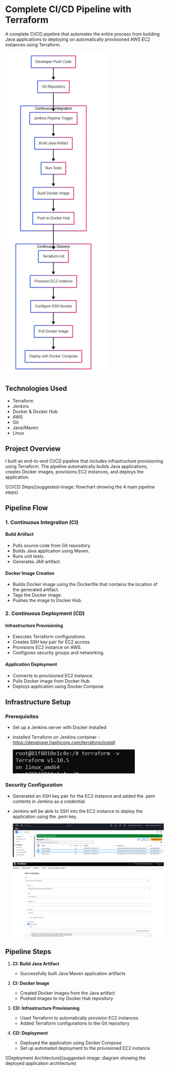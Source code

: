 # Complete CI/CD Pipeline with Terraform

A complete CI/CD pipeline that automates the entire process from building Java applications to deploying on automatically provisioned AWS EC2 instances using Terraform.

   ![diagram](https://github.com/Princeton45/terraform-complete-cicd/blob/main/images/diagram.jpg)

## Technologies Used
- Terraform
- Jenkins
- Docker & Docker Hub
- AWS
- Git
- Java/Maven
- Linux

## Project Overview

I built an end-to-end CI/CD pipeline that includes infrastructure provisioning using Terraform. The pipeline automatically builds Java applications, creates Docker images, provisions EC2 instances, and deploys the application.

![CI/CD Steps](suggested-image: flowchart showing the 4 main pipeline steps)

## Pipeline Flow

### 1. Continuous Integration (CI)
#### Build Artifact
- Pulls source code from Git repository.
- Builds Java application using Maven.
- Runs unit tests.
- Generates JAR artifact.

#### Docker Image Creation
- Builds Docker image using the Dockerfile that contains the location of the generated artifact.
- Tags the Docker image.
- Pushes the image to Docker Hub.

### 2. Continuous Deployment (CD)
#### Infrastructure Provisioning
- Executes Terraform configurations.
- Creates SSH key pair for EC2 access.
- Provisions EC2 instance on AWS.
- Configures security groups and networking.
#### Application Deployment
- Connects to provisioned EC2 instance.
- Pulls Docker image from Docker Hub.
- Deploys application using Docker Compose.

## Infrastructure Setup

### Prerequisites
- Set up a Jenkins server with Docker installed
- Installed Terraform on Jenkins container - https://developer.hashicorp.com/terraform/install

   ![terraform-install](https://github.com/Princeton45/terraform-complete-cicd/blob/main/images/terraform-install.png)


### Security Configuration
- Generated an SSH key pair for the EC2 instance and added the .pem contents in Jenkins as a credential.
- Jenkins will be able to SSH into the EC2 instance to deploy the application using the .pem key.

   ![key-pair](https://github.com/Princeton45/terraform-complete-cicd/blob/main/images/key-pair.png)

   ![ssh-jenkins](https://github.com/Princeton45/terraform-complete-cicd/blob/main/images/ssh-jenkins.png)


## Pipeline Steps

1. **CI: Build Java Artifact**
   - Successfully built Java Maven application artifacts
   
2. **CI: Docker Image**
   - Created Docker images from the Java artifact
   - Pushed images to my Docker Hub repository

3. **CD: Infrastructure Provisioning**
   - Used Terraform to automatically provision EC2 instances
   - Added Terraform configurations to the Git repository

4. **CD: Deployment**
   - Deployed the application using Docker Compose
   - Set up automated deployment to the provisioned EC2 instance

![Deployment Architecture](suggested-image: diagram showing the deployed application architecture)






